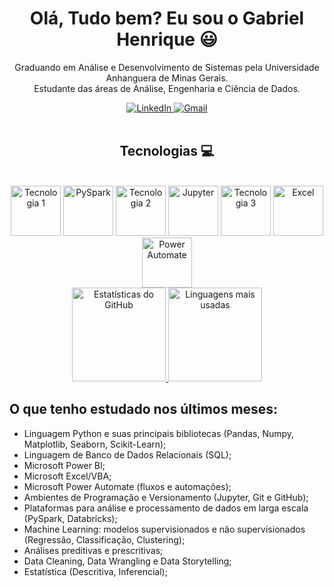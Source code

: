 <div align="center">
  <h1>Olá, Tudo bem? Eu sou o Gabriel Henrique 😃</h1>
  <p align="center">
    Graduando em Análise e Desenvolvimento de Sistemas pela Universidade Anhanguera de Minas Gerais. <br>
    Estudante das áreas de Análise, Engenharia e Ciência de Dados. <br>
  </p>
</div>

<div align="center">
  <a href="https://www.linkedin.com/in/gabriel-henrique1/" target="_blank">
    <img src="https://img.shields.io/badge/-LinkedIn-%230077B5?style=for-the-badge&logo=linkedin&logoColor=white" alt="LinkedIn" />
  </a>
  <a href="mailto:gabrielhenriqueandrade620@gmail.com">
    <img src="https://img.shields.io/badge/-Gmail-%23333?style=for-the-badge&logo=gmail&logoColor=white" alt="Gmail" />
  </a>
</div>

<div align="center" valign="top"><br>
  <h2>Tecnologias 💻</h2></br>
  <div>
    <img src="https://user-images.githubusercontent.com/92809543/147505634-790c4187-0e0c-42cd-b3b5-b35c77c16347.png" width="80" height="80" alt="Tecnologia 1" />
    <img src="https://cdn.jsdelivr.net/gh/devicons/devicon/icons/apache/apache-original.svg" width="80" height="80" alt="PySpark" />
    <img src="https://user-images.githubusercontent.com/92809543/147508656-c98f7a17-504e-40f2-b710-c5031c0198fd.png" width="80" height="80" alt="Tecnologia 2" />
    <img src="https://cdn.jsdelivr.net/gh/devicons/devicon/icons/jupyter/jupyter-original-wordmark.svg" width="80" height="80" alt="Jupyter" />
    <img src="https://user-images.githubusercontent.com/92809543/147506898-cf34755f-ee0d-484e-8239-cb1ecb4982e4.png" width="80" height="80" alt="Tecnologia 3" />
    <img src="https://cdn.jsdelivr.net/gh/devicons/devicon/icons/excel/excel-original.svg" width="80" height="80" alt="Excel" />
    <img src="https://upload.wikimedia.org/wikipedia/commons/4/44/Microsoft_Power_Automate_logo.svg" width="80" height="80" alt="Power Automate" />
  </div>
</div>

<div align="center">
  <a href="https://github.com/Dracon098">
    <img height="150em" src="https://github-readme-stats.vercel.app/api?username=Dracon098&count_private=true&include_all_commits=true&show_icons=true&theme=dracula&hide_border=false&show_owner=true" alt="Estatísticas do GitHub" />
    <img height="150em" src="https://github-readme-stats.vercel.app/api/top-langs/?username=Dracon098&theme=dracula&hide_border=false&&layout=compact" alt="Linguagens mais usadas" />
  </a>
</div>

<div>
  <h2 align="left">O que tenho estudado nos últimos meses:</h2>
</div>

<body>
  <ul>
    <li>Linguagem Python e suas principais bibliotecas (Pandas, Numpy, Matplotlib, Seaborn, Scikit-Learn);</li>
    <li>Linguagem de Banco de Dados Relacionais (SQL);</li>
    <li>Microsoft Power BI;</li>
    <li>Microsoft Excel/VBA;</li>
    <li>Microsoft Power Automate (fluxos e automações);</li>
    <li>Ambientes de Programação e Versionamento (Jupyter, Git e GitHub);</li>
    <li>Plataformas para análise e processamento de dados em larga escala (PySpark, Databricks);</li>
    <li>Machine Learning: modelos supervisionados e não supervisionados (Regressão, Classificação, Clustering);</li>
    <li>Análises preditivas e prescritivas;</li>
    <li>Data Cleaning, Data Wrangling e Data Storytelling;</li>
    <li>Estatística (Descritiva, Inferencial);</li>
  </ul>
</body>
